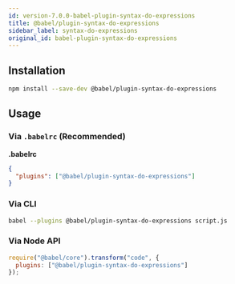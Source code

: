 ```yaml
---
id: version-7.0.0-babel-plugin-syntax-do-expressions
title: @babel/plugin-syntax-do-expressions
sidebar_label: syntax-do-expressions
original_id: babel-plugin-syntax-do-expressions
---
```


## Installation

```sh
npm install --save-dev @babel/plugin-syntax-do-expressions
```

## Usage

### Via `.babelrc` (Recommended)

**.babelrc**

```json
{
  "plugins": ["@babel/plugin-syntax-do-expressions"]
}
```

### Via CLI

```sh
babel --plugins @babel/plugin-syntax-do-expressions script.js
```

### Via Node API

```javascript
require("@babel/core").transform("code", {
  plugins: ["@babel/plugin-syntax-do-expressions"]
});
```

